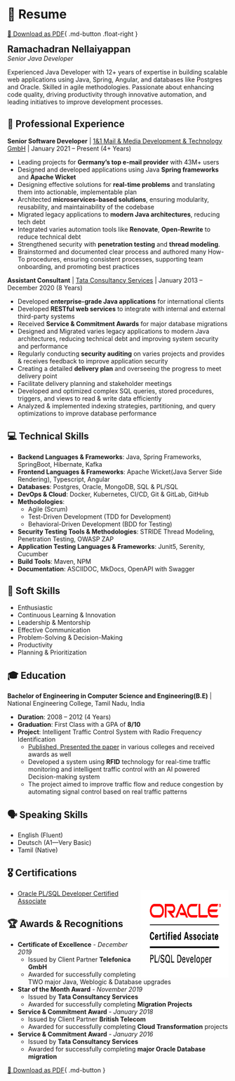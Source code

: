 # 📄 Resume
[📄 Download as PDF](assets/documents/resume/Ramachandran%20Nellaiyappan.pdf){ .md-button .float-right }

<div>
    <h2 style="padding: 0; margin: 0">Ramachadran Nellaiyappan</h2>
    <h6 style="padding:0; margin: 0;">Senior Java Developer</h6>
</div>

Experienced Java Developer with 12+ years of expertise in building scalable web applications using Java, Spring,
Angular, and databases like Postgres and Oracle.
Skilled in agile methodologies.
Passionate about enhancing code
quality, driving productivity through innovative automation, and leading initiatives to improve development processes.

## 💼 Professional Experience

**Senior Software Developer** | [1&1 Mail & Media Development & Technology GmbH](https://www.mail-and-media.com/) |
January 2021 – Present (4+ Years)

- Leading projects for **Germany’s top e-mail provider** with 43M+ users
- Designed and developed applications using Java **Spring frameworks** and **Apache Wicket**
- Designing effective solutions for **real-time problems** and translating them into actionable, implementable plan
- Architected **microservices-based solutions**, ensuring modularity, reusability, and maintainability of the codebase
- Migrated legacy applications to **modern Java architectures**, reducing tech debt
- Integrated varies automation tools like **Renovate**, **Open-Rewrite** to reduce technical debt
- Strengthened security with **penetration testing** and **thread modeling**.
- Brainstormed and documented clear process and authored many How-To procedures, ensuring consistent processes,
  supporting team onboarding, and promoting best practices

**Assistant Consultant** | [Tata Consultancy Services](https://www.tcs.com/) | January 2013 – December 2020 (8 Years)

- Developed **enterprise-grade Java applications** for international clients
- Developed **RESTful web services** to integrate with internal and external third-party systems
- Received **Service & Commitment Awards** for major database migrations
- Designed and Migrated varies legacy applications to modern Java architectures, reducing technical debt and improving
  system security and performance
- Regularly conducting **security auditing** on varies projects and provides & receives feedback to improve application
  security
- Creating a detailed **delivery plan** and overseeing the progress to meet delivery point
- Facilitate delivery planning and stakeholder meetings
- Developed and optimized complex SQL queries, stored procedures, triggers, and views to read & write data efficiently
- Analyzed & implemented indexing strategies, partitioning, and query optimizations to improve database performance

## 💻 Technical Skills

- **Backend Languages & Frameworks**: Java, Spring Frameworks, SpringBoot, Hibernate, Kafka
- **Frontend Languages & Frameworks**: Apache Wicket(Java Server Side Rendering), Typescript, Angular
- **Databases**: Postgres, Oracle, MongoDB, SQL & PL/SQL
- **DevOps & Cloud**: Docker, Kubernetes, CI/CD, Git & GitLab, GitHub
- **Methodologies**:
    - Agile (Scrum)
    - Test-Driven Development (TDD for Development)
    - Behavioral-Driven Development (BDD for Testing)
- **Security Testing Tools & Methodologies**: STRIDE Thread Modeling, Penetration Testing, OWASP ZAP
- **Application Testing Languages & Frameworks**: Junit5, Serenity, Cucumber
- **Build Tools**: Maven, NPM
- **Documentation**: ASCIIDOC, MkDocs, OpenAPI with Swagger

## 🧠 Soft Skills

- Enthusiastic
- Continuous Learning & Innovation
- Leadership & Mentorship
- Effective Communication
- Problem-Solving & Decision-Making
- Productivity
- Planning & Prioritization

## 🎓 Education

**Bachelor of Engineering in Computer Science and Engineering(B.E)** | National Engineering College, Tamil Nadu, India

- **Duration**: 2008 – 2012 (4 Years)
- **Graduation**: First Class with a GPA of **8/10**
- **Project**: Intelligent Traffic Control System with Radio Frequency Identification
    - [Published, Presented the paper](assets/documents/education/itcs/An%20intelligent%20traffic%20control%20system%20using%20RFID.pdf)
      in various colleges and received awards as well
    - Developed a system using **RFID** technology for real-time traffic monitoring and intelligent traffic control with
      an AI powered Decision-making system
    - The project aimed to improve traffic flow and reduce congestion by automating signal control based on real traffic
      patterns

## 🗣️ Speaking Skills

- English (Fluent)
- Deutsch (A1—Very Basic)
- Tamil (Native)

## 🎖️ Certifications

<img src="assets/documents/certificates/database/OCA_PLSQLDeveloper_logo.bmp" alt="Oracle Certified Associate PL/SQL Developer" style="float: right" height="200" width="200">

- [Oracle PL/SQL Developer Certified Associate](assets/documents/certificates/database/OCA_PLSQLDeveloper_Certification.pdf)

## 🏆 Awards & Recognitions

- **Certificate of Excellence** - *December 2019*
    - Issued by Client Partner **Telefonica GmbH**
    - Awarded for successfully completing TWO major Java, Weblogic & Database upgrades
- **Star of the Month Award** - *November 2019*
    - Issued by **Tata Consultancy Services**
    - Awarded for successfully completing **Migration Projects**
- **Service & Commitment Award** - *January 2018*
    - Issued by Client Partner **British Telecom**
    - Awarded for successfully completing **Cloud Transformation** projects
- **Service & Commitment Award** - *January 2016*
    - Issued by **Tata Consultancy Services**
    - Awarded for successfully completing **major Oracle Database migration**

[📄 Download as PDF](assets/documents/resume/Ramachandran%20Nellaiyappan.pdf){ .md-button }
